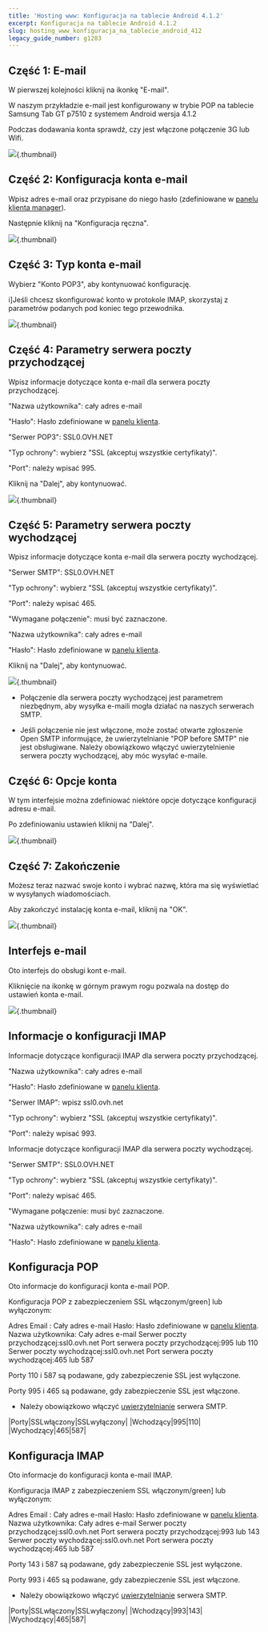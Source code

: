 ```yaml
---
title: 'Hosting www: Konfiguracja na tablecie Android 4.1.2'
excerpt: Konfiguracja na tablecie Android 4.1.2
slug: hosting_www_konfiguracja_na_tablecie_android_412
legacy_guide_number: g1283
---
```



## Część 1: E-mail
W pierwszej kolejności kliknij na ikonkę "E-mail".

W naszym przykładzie e-mail jest konfigurowany w trybie POP na tablecie Samsung Tab GT p7510 z systemem Android wersja 4.1.2

Podczas dodawania konta sprawdź, czy jest włączone połączenie 3G lub Wifi.

![](images/img_1161.jpg){.thumbnail}


## Część 2: Konfiguracja konta e-mail
Wpisz adres e-mail oraz przypisane do niego hasło (zdefiniowane w [panelu klienta manager](https://www.ovh.pl/managerv3/)).

Następnie kliknij na "Konfiguracja ręczna".

![](images/img_1162.jpg){.thumbnail}


## Część 3: Typ konta e-mail
Wybierz "Konto POP3", aby kontynuować konfigurację.

i]Jeśli chcesz skonfigurować konto w protokole IMAP, skorzystaj z parametrów podanych pod koniec tego przewodnika.

![](images/img_1163.jpg){.thumbnail}


## Część 4: Parametry serwera poczty przychodzącej
Wpisz informacje dotyczące konta e-mail dla serwera poczty przychodzącej.

"Nazwa użytkownika": cały adres e-mail

"Hasło": Hasło zdefiniowane w [panelu klienta](https://www.ovh.pl/managerv3/).

"Serwer POP3": SSL0.OVH.NET

"Typ ochrony": wybierz "SSL (akceptuj wszystkie certyfikaty)".

"Port": należy wpisać 995.

Kliknij na "Dalej", aby kontynuować.

![](images/img_1164.jpg){.thumbnail}


## Część 5: Parametry serwera poczty wychodzącej
Wpisz informacje dotyczące konta e-mail dla serwera poczty wychodzącej.

"Serwer SMTP": SSL0.OVH.NET

"Typ ochrony": wybierz "SSL (akceptuj wszystkie certyfikaty)".

"Port": należy wpisać 465.

"Wymagane połączenie": musi być zaznaczone.

"Nazwa użytkownika": cały adres e-mail

"Hasło": Hasło zdefiniowane w [panelu klienta](https://www.ovh.pl/managerv3/).

Kliknij na "Dalej", aby kontynuować.

![](images/img_1165.jpg){.thumbnail}

- Połączenie dla serwera poczty wychodzącej jest parametrem niezbędnym, aby wysyłka e-maili mogła działać na naszych serwerach SMTP. 

- Jeśli połączenie nie jest włączone, może zostać otwarte zgłoszenie Open SMTP informujące, że uwierzytelnianie "POP before SMTP" nie jest obsługiwane. Należy obowiązkowo włączyć uwierzytelnienie serwera poczty wychodzącej, aby móc wysyłać e-maile.




## Część 6: Opcje konta
W tym interfejsie można zdefiniować niektóre opcje dotyczące konfiguracji adresu e-mail. 

Po zdefiniowaniu ustawień kliknij na "Dalej".

![](images/img_1166.jpg){.thumbnail}


## Część 7: Zakończenie
Możesz teraz nazwać swoje konto i wybrać nazwę, która ma się wyświetlać w wysyłanych wiadomościach. 

Aby zakończyć instalację konta e-mail, kliknij na "OK".

![](images/img_1167.jpg){.thumbnail}


## Interfejs e-mail
Oto interfejs do obsługi kont e-mail. 

Kliknięcie na ikonkę w górnym prawym rogu pozwala na dostęp do ustawień konta e-mail.

![](images/img_1168.jpg){.thumbnail}


## Informacje o konfiguracji IMAP
Informacje dotyczące konfiguracji IMAP dla serwera poczty przychodzącej.

"Nazwa użytkownika": cały adres e-mail

"Hasło": Hasło zdefiniowane w [panelu klienta](https://www.ovh.pl/managerv3/).

"Serwer IMAP": wpisz ssl0.ovh.net

"Typ ochrony": wybierz "SSL (akceptuj wszystkie certyfikaty)".

"Port": należy wpisać 993.

Informacje dotyczące konfiguracji IMAP dla serwera poczty wychodzącej.

"Serwer SMTP": SSL0.OVH.NET

"Typ ochrony": wybierz "SSL (akceptuj wszystkie certyfikaty)".

"Port": należy wpisać 465.

"Wymagane połączenie: musi być zaznaczone.

"Nazwa użytkownika": cały adres e-mail

"Hasło": Hasło zdefiniowane w [panelu klienta](https://www.ovh.pl/managerv3/).


## Konfiguracja POP
Oto informacje do konfiguracji konta e-mail POP.

Konfiguracja POP z zabezpieczeniem SSL włączonym/green] lub wyłączonym:

Adres Email : Cały adres e-mail
Hasło: Hasło zdefiniowane w [panelu klienta](https://www.ovh.pl/managerv3/).
Nazwa użytkownika: Cały adres e-mail
Serwer poczty przychodzącej:ssl0.ovh.net
Port serwera poczty przychodzącej:995 lub 110
Serwer poczty wychodzącej:ssl0.ovh.net
Port serwera poczty wychodzącej:465 lub 587

Porty 110 i 587 są podawane, gdy zabezpieczenie SSL jest wyłączone.

Porty 995 i 465 są podawane, gdy zabezpieczenie SSL jest włączone.


- Należy obowiązkowo włączyć [uwierzytelnianie](#configuration_protocole_pop_partie_5_parametres_du_serveur_sortant) serwera SMTP.


|Porty|SSLwłączony|SSLwyłączony|
|Wchodzący|995|110|
|Wychodzący|465|587|




## Konfiguracja IMAP
Oto informacje do konfiguracji konta e-mail IMAP.

Konfiguracja IMAP z zabezpieczeniem SSL włączonym/green] lub wyłączonym:

Adres Email : Cały adres e-mail
Hasło: Hasło zdefiniowane w [panelu klienta](https://www.ovh.pl/managerv3/).
Nazwa użytkownika: Cały adres e-mail
Serwer poczty przychodzącej:ssl0.ovh.net
Port serwera poczty przychodzącej:993 lub 143
Serwer poczty wychodzącej:ssl0.ovh.net
Port serwera poczty wychodzącej:465 lub 587

Porty 143 i 587 są podawane, gdy zabezpieczenie SSL jest wyłączone.

Porty 993 i 465 są podawane, gdy zabezpieczenie SSL jest włączone.


- Należy obowiązkowo włączyć [uwierzytelnianie](#configuration_protocole_pop_partie_5_parametres_du_serveur_sortant) serwera SMTP.


|Porty|SSLwłączony|SSLwyłączony|
|Wchodzący|993|143|
|Wychodzący|465|587|



